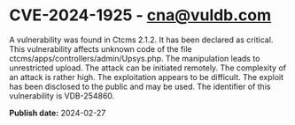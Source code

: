 # CVE-2024-1925 - cna@vuldb.com

A vulnerability was found in Ctcms 2.1.2. It has been declared as critical. This vulnerability affects unknown code of the file ctcms/apps/controllers/admin/Upsys.php. The manipulation leads to unrestricted upload. The attack can be initiated remotely. The complexity of an attack is rather high. The exploitation appears to be difficult. The exploit has been disclosed to the public and may be used. The identifier of this vulnerability is VDB-254860.

**Publish date:** 2024-02-27
